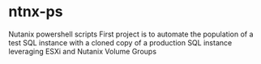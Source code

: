 # ntnx-ps
Nutanix powershell scripts
First project is to automate the population of a test SQL instance with a cloned copy of a production SQL instance leveraging ESXi and Nutanix Volume Groups
